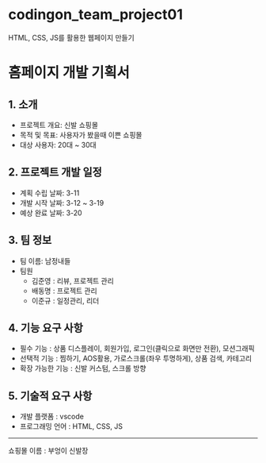 # codingon_team_project01
HTML, CSS, JS를 활용한 웹페이지 만들기

<!-- 기획서 들어갈 내용, 형식-->
# 홈페이지 개발 기획서

## 1. 소개
- 프로젝트 개요: 신발 쇼핑몰
- 목적 및 목표: 사용자가 봤을때 이쁜 쇼핑몰
- 대상 사용자: 20대 ~ 30대

## 2. 프로젝트 개발 일정
- 계획 수립 날짜: 3-11
- 개발 시작 날짜: 3-12 ~ 3-19
- 예상 완료 날짜: 3-20

## 3. 팀 정보
- 팀 이름: 남정내들
- 팀원
  - 김준영 : 리뷰, 프로젝트 관리
  - 배동명 : 프로젝트 관리
  - 이준규 : 일정관리, 리더

## 4. 기능 요구 사항
- 필수 기능 : 상품 디스플레이, 회원가입, 로그인(클릭으로 화면만 전환), 모션그래픽
- 선택적 기능 : 찜하기, AOS활용, 가로스크롤(좌우 투명하게), 상품 검색, 카테고리
- 확장 가능한 기능 : 신발 커스텀, 스크롤 방향

## 5. 기술적 요구 사항
- 개발 플랫폼 : vscode
- 프로그래밍 언어 : HTML, CSS, JS

------------------------------------------------------
쇼핑몰 이름 : 부엉이 신발장